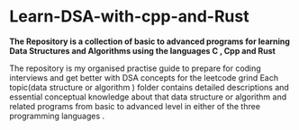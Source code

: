 # Learn-DSA-with-cpp-and-Rust

**The Repository is a collection of basic to advanced programs for learning Data Structures and Algorithms using the languages C , Cpp  and Rust**

The repository is my organised practise guide to prepare for coding interviews and get better with DSA concepts for the leetcode grind
Each topic(data structure or algorithm ) folder contains detailed descriptions and essential conceptual knowledge about that data
structure or algorithm and related programs from basic to advanced level in either of the three programming languages .
